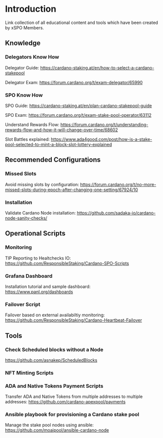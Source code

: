 # Introduction 

Link collection of all educational content and tools which have been created by xSPO Members.


## Knowledge

### Delegators Know How
Delegator Guide: https://cardano-staking.at/en/how-to-select-a-cardano-stakepool

Delegator Exam: https://forum.cardano.org/t/exam-delegator/65990


### SPO Know How
SPO Guide: https://cardano-staking.at/en/plan-cardano-stakepool-guide

SPO Exam: https://forum.cardano.org/t/exam-stake-pool-operator/63112

Understand Rewards Flow: https://forum.cardano.org/t/understanding-rewards-flow-and-how-it-will-change-over-time/68602

Slot Battles explained: https://www.ada4good.com/post/how-is-a-stake-pool-selected-to-mint-a-block-slot-lottery-explained

## Recommended Configurations

### Missed Slots
Avoid missing slots by configuration: https://forum.cardano.org/t/no-more-missed-slots-during-epoch-after-changing-one-setting/67924/10

### Installation
Validate Cardano Node installation: https://github.com/sadaka-io/cardano-node-sanity-checks/

## Operational Scripts

### Monitoring
TIP Reporting to Healtchecks IO: https://github.com/ResponsibleStaking/Cardano-SPO-Scripts

### Grafana Dashboard
Installation tutorial and sample dashboard: https://www.panl.org/dashboards

### Failover Script
Failover based on external availabiltiy monitoring: https://github.com/ResponsibleStaking/Cardano-Heartbeat-Failover


## Tools

### Check Scheduled blocks without a Node
https://github.com/asnakep/ScheduledBlocks

### NFT Minting Scripts

### ADA and Native Tokens Payment Scripts
Transfer ADA and Native Tokens from multiple addresses to multiple addresses: https://github.com/cardano-apexpool/payments

### Ansible playbook for provisioning a Cardano stake pool
Manage the stake pool nodes using ansible: https://github.com/moaipool/ansible-cardano-node
